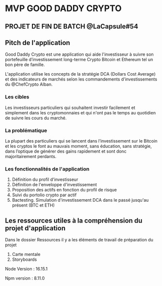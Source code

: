 # MVP GOOD DADDY CRYPTO 
## PROJET DE FIN DE BATCH @LaCapsule#54

## Pitch de l'application 

Good Daddy Crypto est une application qui aide l'investisseur à suivre son portefeuille d’investissement long-terme Crypto Bitcoin et Ethereum tel un bon père de famille. 

 L'application utilise les concepts de la  stratégie DCA (Dollars Cost Average) et des indicateurs de marchés selon les commandements d'investissements du @ChefCrypto Alban.
### Les cibles

Les investisseurs particuliers qui souhaitent investir facilement et simplement dans les cryptomonnaies et qui n'ont pas le temps au quotidien de suivre les cours du marché. 

### La problématique

La plupart des particuliers qui se lancent dans l’investissement sur le Bitcoin et les cryptos le font au mauvais moment, sans éducation, sans stratégie, dans l’optique de générer des gains rapidement et sont donc majoritairement perdants.

### Les fonctionnalités de l'application

1. Définition du profil d'investisseur
2. Définition de l'enveloppe d'investissement
3. Proposition des actifs en fonction du profil de risque
4. Suivi du portolio crypto par actif
5. Bactesting. Simulation d'investissement DCA dans le passé jusqu'au présent (BTC et ETH)


## Les ressources utiles à la compréhension du projet d'application
Dans le dossier Ressources il y a les éléments de travail de préparation du projet 

1. Carte mentale
2. Storyboards



Node Version : 16.15.1

Npm version : 8.11.0 


